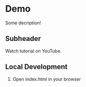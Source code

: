 # Demo

Some decription!

## Subheader

Watch tutorial on YouTube.

## Local Development

1. Open index.html in your browser